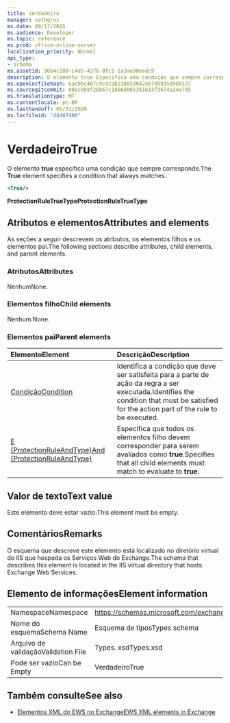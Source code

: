```yaml
---
title: Verdadeiro
manager: sethgros
ms.date: 09/17/2015
ms.audience: Developer
ms.topic: reference
ms.prod: office-online-server
localization_priority: Normal
api_type:
- schema
ms.assetid: 96b4c288-c4d5-4378-8fc1-1a3ae98eedc9
description: O elemento true Especifica uma condição que sempre corresponde.
ms.openlocfilehash: 6ac0bc407c9c4cab23805d042e67d99359900137
ms.sourcegitcommit: 88ec988f2bb67c1866d06b361615f3674a24e795
ms.translationtype: MT
ms.contentlocale: pt-BR
ms.lasthandoff: 05/31/2020
ms.locfileid: "44467400"
---
```

# <a name="true"></a><span data-ttu-id="fac62-103">Verdadeiro</span><span class="sxs-lookup"><span data-stu-id="fac62-103">True</span></span>

<span data-ttu-id="fac62-104">O elemento **true** especifica uma condição que sempre corresponde.</span><span class="sxs-lookup"><span data-stu-id="fac62-104">The **True** element specifies a condition that always matches.</span></span> 
  
```xml
<True/>
```

<span data-ttu-id="fac62-105">**ProtectionRuleTrueType**</span><span class="sxs-lookup"><span data-stu-id="fac62-105">**ProtectionRuleTrueType**</span></span>

## <a name="attributes-and-elements"></a><span data-ttu-id="fac62-106">Atributos e elementos</span><span class="sxs-lookup"><span data-stu-id="fac62-106">Attributes and elements</span></span>

<span data-ttu-id="fac62-107">As seções a seguir descrevem os atributos, os elementos filhos e os elementos pai.</span><span class="sxs-lookup"><span data-stu-id="fac62-107">The following sections describe attributes, child elements, and parent elements.</span></span>
  
### <a name="attributes"></a><span data-ttu-id="fac62-108">Atributos</span><span class="sxs-lookup"><span data-stu-id="fac62-108">Attributes</span></span>

<span data-ttu-id="fac62-109">Nenhum</span><span class="sxs-lookup"><span data-stu-id="fac62-109">None.</span></span>
  
### <a name="child-elements"></a><span data-ttu-id="fac62-110">Elementos filho</span><span class="sxs-lookup"><span data-stu-id="fac62-110">Child elements</span></span>

<span data-ttu-id="fac62-111">Nenhum.</span><span class="sxs-lookup"><span data-stu-id="fac62-111">None.</span></span>
  
### <a name="parent-elements"></a><span data-ttu-id="fac62-112">Elementos pai</span><span class="sxs-lookup"><span data-stu-id="fac62-112">Parent elements</span></span>

|<span data-ttu-id="fac62-113">**Elemento**</span><span class="sxs-lookup"><span data-stu-id="fac62-113">**Element**</span></span>|<span data-ttu-id="fac62-114">**Descrição**</span><span class="sxs-lookup"><span data-stu-id="fac62-114">**Description**</span></span>|
|:-----|:-----|
|[<span data-ttu-id="fac62-115">Condição</span><span class="sxs-lookup"><span data-stu-id="fac62-115">Condition</span></span>](condition.md) <br/> |<span data-ttu-id="fac62-116">Identifica a condição que deve ser satisfeita para a parte de ação da regra a ser executada.</span><span class="sxs-lookup"><span data-stu-id="fac62-116">Identifies the condition that must be satisfied for the action part of the rule to be executed.</span></span>  <br/> |
|[<span data-ttu-id="fac62-117">E (ProtectionRuleAndType)</span><span class="sxs-lookup"><span data-stu-id="fac62-117">And (ProtectionRuleAndType)</span></span>](and-protectionruleandtype.md) <br/> |<span data-ttu-id="fac62-118">Especifica que todos os elementos filho devem corresponder para serem avaliados como **true**.</span><span class="sxs-lookup"><span data-stu-id="fac62-118">Specifies that all child elements must match to evaluate to **true**.</span></span>  <br/> |
   
## <a name="text-value"></a><span data-ttu-id="fac62-119">Valor de texto</span><span class="sxs-lookup"><span data-stu-id="fac62-119">Text value</span></span>

<span data-ttu-id="fac62-120">Este elemento deve estar vazio.</span><span class="sxs-lookup"><span data-stu-id="fac62-120">This element must be empty.</span></span>
  
## <a name="remarks"></a><span data-ttu-id="fac62-121">Comentários</span><span class="sxs-lookup"><span data-stu-id="fac62-121">Remarks</span></span>

<span data-ttu-id="fac62-122">O esquema que descreve este elemento está localizado no diretório virtual do IIS que hospeda os Serviços Web do Exchange.</span><span class="sxs-lookup"><span data-stu-id="fac62-122">The schema that describes this element is located in the IIS virtual directory that hosts Exchange Web Services.</span></span>
  
## <a name="element-information"></a><span data-ttu-id="fac62-123">Elemento de informações</span><span class="sxs-lookup"><span data-stu-id="fac62-123">Element information</span></span>

|||
|:-----|:-----|
|<span data-ttu-id="fac62-124">Namespace</span><span class="sxs-lookup"><span data-stu-id="fac62-124">Namespace</span></span>  <br/> |https://schemas.microsoft.com/exchange/services/2006/types  <br/> |
|<span data-ttu-id="fac62-125">Nome do esquema</span><span class="sxs-lookup"><span data-stu-id="fac62-125">Schema Name</span></span>  <br/> |<span data-ttu-id="fac62-126">Esquema de tipos</span><span class="sxs-lookup"><span data-stu-id="fac62-126">Types schema</span></span>  <br/> |
|<span data-ttu-id="fac62-127">Arquivo de validação</span><span class="sxs-lookup"><span data-stu-id="fac62-127">Validation File</span></span>  <br/> |<span data-ttu-id="fac62-128">Types. xsd</span><span class="sxs-lookup"><span data-stu-id="fac62-128">Types.xsd</span></span>  <br/> |
|<span data-ttu-id="fac62-129">Pode ser vazio</span><span class="sxs-lookup"><span data-stu-id="fac62-129">Can be Empty</span></span>  <br/> |<span data-ttu-id="fac62-130">Verdadeiro</span><span class="sxs-lookup"><span data-stu-id="fac62-130">True</span></span>  <br/> |
   
## <a name="see-also"></a><span data-ttu-id="fac62-131">Também consulte</span><span class="sxs-lookup"><span data-stu-id="fac62-131">See also</span></span>

- [<span data-ttu-id="fac62-132">Elementos XML do EWS no Exchange</span><span class="sxs-lookup"><span data-stu-id="fac62-132">EWS XML elements in Exchange</span></span>](ews-xml-elements-in-exchange.md)

